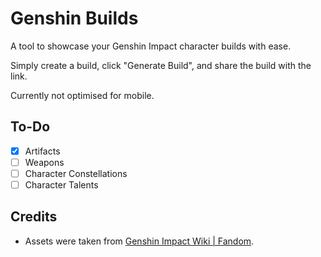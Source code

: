 # Genshin Builds

A tool to showcase your Genshin Impact character builds with ease.

Simply create a build, click "Generate Build", and share the build with the link.

Currently not optimised for mobile.

## To-Do

- [X] Artifacts
- [ ] Weapons
- [ ] Character Constellations
- [ ] Character Talents

## Credits

- Assets were taken from  [Genshin Impact Wiki | Fandom](https://genshin-impact.fandom.com/wiki/Genshin_Impact_Wiki).
